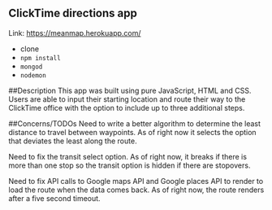 ## ClickTime directions app
Link: https://meanmap.herokuapp.com/

- clone
- `npm install`
- `mongod`
- `nodemon`

##Description
This app was built using pure JavaScript, HTML and CSS. Users are able to input their starting location and route their way to the ClickTime office with the option to include up to three additional steps.

##Concerns/TODOs
Need to write a better algorithm to determine the least distance to travel between waypoints. As of right now it selects the option that deviates the least along the route.

Need to fix the transit select option. As of right now, it breaks if there is more than one stop so the transit option is hidden if there are stopovers.

Need to fix API calls to Google maps API and Google places API to render to load the route when the data comes back. As of right now, the route renders after a five second timeout.
